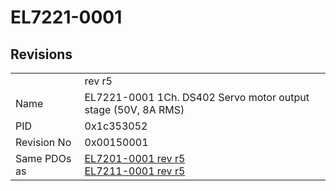 # EL7221-0001

## Revisions
<table>
<tr>
<td></td>
<td>rev r5</td>
</tr>
<tr>
<td>Name</td>
<td>EL7221-0001 1Ch. DS402 Servo motor output stage (50V, 8A RMS)</td>
</tr>
<tr>
<td>PID</td>
<td>0x1c353052</td>
</tr>
<tr>
<td>Revision No</td>
<td>0x00150001</td>
</tr>
<tr>
<td>Same PDOs as</td>
<td><a href="EL7201-0001.md">EL7201-0001 rev r5</a><br/><a href="EL7211-0001.md">EL7211-0001 rev r5</a></td>
</tr>
</table>

